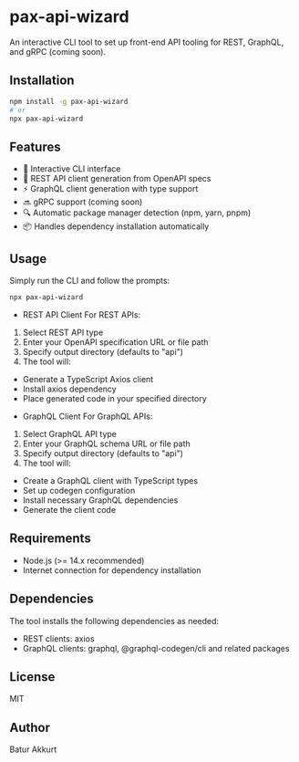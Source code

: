 # pax-api-wizard

An interactive CLI tool to set up front-end API tooling for REST, GraphQL, and gRPC (coming soon).

## Installation

```bash
npm install -g pax-api-wizard
# or
npx pax-api-wizard
```

## Features

- 🚀 Interactive CLI interface
- 🔄 REST API client generation from OpenAPI specs
- ⚡ GraphQL client generation with type support
- 🔜 gRPC support (coming soon)
- 🔍 Automatic package manager detection (npm, yarn, pnpm)
- 📦 Handles dependency installation automatically

## Usage

Simply run the CLI and follow the prompts:

```bash
npx pax-api-wizard
```

- REST API Client
  For REST APIs:

1. Select REST API type
2. Enter your OpenAPI specification URL or file path
3. Specify output directory (defaults to "api")
4. The tool will:

- Generate a TypeScript Axios client
- Install axios dependency
- Place generated code in your specified directory

* GraphQL Client
  For GraphQL APIs:

1. Select GraphQL API type
2. Enter your GraphQL schema URL or file path
3. Specify output directory (defaults to "api")
4. The tool will:

- Create a GraphQL client with TypeScript types
- Set up codegen configuration
- Install necessary GraphQL dependencies
- Generate the client code

## Requirements

- Node.js (>= 14.x recommended)
- Internet connection for dependency installation

## Dependencies

The tool installs the following dependencies as needed:

- REST clients: axios
- GraphQL clients: graphql, @graphql-codegen/cli and related packages

## License

MIT

## Author

Batur Akkurt

